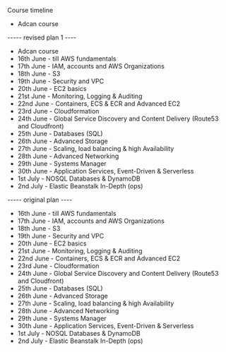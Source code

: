 Course timeline
- Adcan course

----- revised plan 1 ----
- Adcan course
- 16th June - till AWS fundamentals
- 17th June - IAM, accounts and AWS Organizations
- 18th June - S3
- 19th June - Security and VPC
- 20th June - EC2 basics
- 21st June - Monitoring, Logging & Auditing
- 22nd June - Containers, ECS & ECR and Advanced EC2
- 23rd June - Cloudformation
- 24th June - Global Service Discovery and Content Delivery (Route53 and Cloudfront)
- 25th June - Databases (SQL)
- 26th June - Advanced Storage
- 27th June - Scaling, load balancing & high Availability
- 28th June - Advanced Networking
- 29th June - Systems Manager
- 30th June - Application Services, Event-Driven & Serverless
- 1st July - NOSQL Databases & DynamoDB
- 2nd July - Elastic Beanstalk In-Depth (ops)


----- original plan ----

- 16th June - till AWS fundamentals
- 17th June - IAM, accounts and AWS Organizations
- 18th June - S3
- 19th June - Security and VPC
- 20th June - EC2 basics
- 21st June - Monitoring, Logging & Auditing
- 22nd June - Containers, ECS & ECR and Advanced EC2
- 23rd June - Cloudformation
- 24th June - Global Service Discovery and Content Delivery (Route53 and Cloudfront)
- 25th June - Databases (SQL)
- 26th June - Advanced Storage
- 27th June - Scaling, load balancing & high Availability
- 28th June - Advanced Networking
- 29th June - Systems Manager
- 30th June - Application Services, Event-Driven & Serverless
- 1st July - NOSQL Databases & DynamoDB
- 2nd July - Elastic Beanstalk In-Depth (ops)
